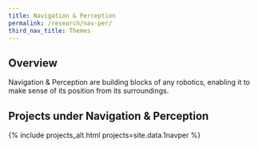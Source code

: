 ```yaml
---
title: Navigation & Perception
permalink: /research/nav-per/
third_nav_title: Themes
---
```

## Overview  
Navigation & Perception are building blocks of any robotics, enabling it to make sense of its position from its surroundings.

## Projects under Navigation & Perception

{% include projects_alt.html projects=site.data.1navper %}